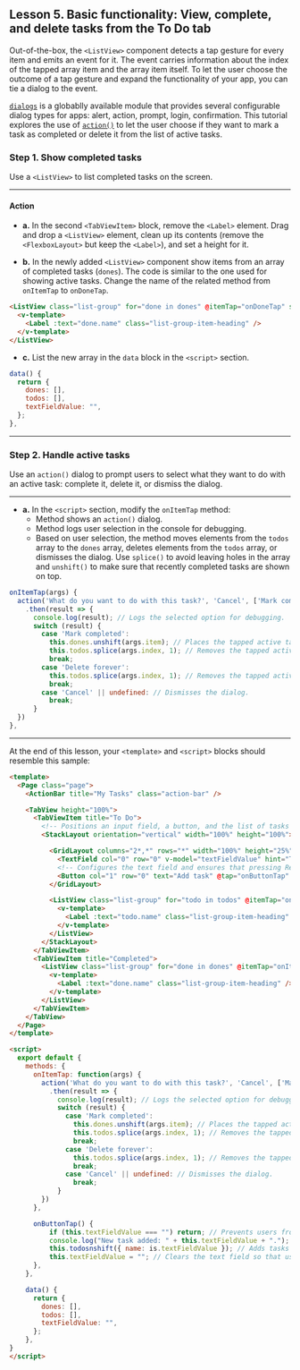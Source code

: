 ## Lesson 5. Basic functionality: View, complete, and delete tasks from the To Do tab

Out-of-the-box, the `<ListView>` component detects a tap gesture for every item and emits an event for it. The event carries information about the index of the tapped array item and the array item itself. To let the user choose the outcome of a tap gesture and expand the functionality of your app, you can tie a dialog to the event.

[`dialogs`](https://docs.nativescript.org/api-reference/modules/_ui_dialogs_) is a globablly available module that provides several configurable dialog types for apps: alert, action, prompt, login, confirmation. This tutorial explores the use of [`action()`](https://nativescript-vue.org/en/docs/elements/dialogs/action/) to let the user choose if they want to mark a task as completed or delete it from the list of active tasks.

### Step 1. Show completed tasks

Use a `<ListView>` to list completed tasks on the screen.

<hr data-action="start" />

#### Action

* **a.** In the second `<TabViewItem>` block, remove the `<Label>` element. Drag and drop a `<ListView>` element, clean up its contents (remove the `<FlexboxLayout>` but keep the `<Label>`), and set a height for it.

* **b.** In the newly added `<ListView>` component show items from an array of completed tasks (`dones`). The code is similar to the one used for showing active tasks. Change the name of the related method from `onItemTap` to `onDoneTap`.

```HTML
<ListView class="list-group" for="done in dones" @itemTap="onDoneTap" style="height:75%">
  <v-template>
    <Label :text="done.name" class="list-group-item-heading" />
  </v-template>
</ListView>
```

* **c.** List the new array in the `data` block in the `<script>` section.

```JavaScript
data() {
  return {
    dones: [],
    todos: [],
    textFieldValue: "",
  };
},
```

<hr data-action="end" />

### Step 2. Handle active tasks

Use an `action()` dialog to prompt users to select what they want to do with an active task: complete it, delete it, or dismiss the dialog.

<hr data-action="start" />

* **a.** In the `<script>` section, modify the `onItemTap` method:
  * Method shows an `action()` dialog.
  * Method logs user selection in the console for debugging.
  * Based on user selection, the method moves elements from the `todos` array to the `dones` array, deletes elements from the `todos` array, or dismisses the dialog. Use `splice()` to avoid leaving holes in the array and `unshift()` to make sure that recently completed tasks are shown on top.

```JavaScript
onItemTap(args) {
  action('What do you want to do with this task?', 'Cancel', ['Mark completed', 'Delete forever'])
    .then(result => {
      console.log(result); // Logs the selected option for debugging.
      switch (result) {
        case 'Mark completed':
          this.dones.unshift(args.item); // Places the tapped active task at the top of the completed tasks.
          this.todos.splice(args.index, 1); // Removes the tapped active task.
          break;
        case 'Delete forever':
          this.todos.splice(args.index, 1); // Removes the tapped active task.
          break;
        case 'Cancel' || undefined: // Dismisses the dialog.
          break;
      }
  }) 
},
```

<hr data-action="end" />

At the end of this lesson, your `<template>` and `<script>` blocks should resemble this sample:

```HTML
<template>
  <Page class="page">
    <ActionBar title="My Tasks" class="action-bar" />

    <TabView height="100%">
      <TabViewItem title="To Do">
        <!-- Positions an input field, a button, and the list of tasks in a vertical stack. -->
        <StackLayout orientation="vertical" width="100%" height="100%">

          <GridLayout columns="2*,*" rows="*" width="100%" height="25%">
            <TextField col="0" row="0" v-model="textFieldValue" hint="Type new task..." editable="true" @returnPress="onButtonTap" />
            <!-- Configures the text field and ensures that pressing Return on the keyboard produces the same result as tapping the button. -->
            <Button col="1" row="0" text="Add task" @tap="onButtonTap" />
          </GridLayout>

          <ListView class="list-group" for="todo in todos" @itemTap="onItemTap" style="height:75%">
            <v-template>
              <Label :text="todo.name" class="list-group-item-heading" />
            </v-template>
          </ListView>
        </StackLayout>
      </TabViewItem>
      <TabViewItem title="Completed">
        <ListView class="list-group" for="done in dones" @itemTap="onItemTap" style="height:75%">
          <v-template>
            <Label :text="done.name" class="list-group-item-heading" />
          </v-template>
        </ListView>
      </TabViewItem>
    </TabView>
  </Page>
</template>

<script>
  export default {
    methods: {
      onItemTap: function(args) {
        action('What do you want to do with this task?', 'Cancel', ['Mark completed', 'Delete forever']) 
          .then(result => { 
            console.log(result); // Logs the selected option for debugging.
            switch (result) {
              case 'Mark completed': 
                this.dones.unshift(args.item); // Places the tapped active task at the top of the completed tasks.
                this.todos.splice(args.index, 1); // Removes the tapped active  task.
                break;
              case 'Delete forever':
                this.todos.splice(args.index, 1); // Removes the tapped active task.
                break; 
              case 'Cancel' || undefined: // Dismisses the dialog.
                break; 
            }
        })
      },

      onButtonTap() {
          if (this.textFieldValue === "") return; // Prevents users from entering an empty string.
          console.log("New task added: " + this.textFieldValue + "."); // Logs the newly added task in the console for bugging.
          this.todosnshift({ name: is.textFieldValue }); // Adds tasks in the ToDo array. Newly added tasks are immediately shown on the screen.
          this.textFieldValue = ""; // Clears the text field so that users can start adding new tasks immediately.
      },
    },

    data() {
      return {
        dones: [],
        todos: [],
        textFieldValue: "",
      };
    },
}
</script>
```